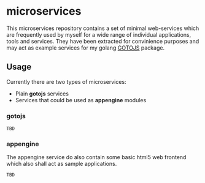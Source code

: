 # microservices

This microservices repository contains a set of minimal web-services which are frequently used by myself for a wide range of individual applications, tools and services. They have been extracted for convinience purposes and may act as example services for my golang [GOTOJS](http://godoc.org/github.com/sebkl/gotojs)  package.


## Usage

Currently there are two types of microservices:

* Plain **gotojs** services
* Services that could be used as **appengine** modules

### gotojs

```TBD```

### appengine
The appengine service do also contain some basic html5 web frontend which also shall act as sample applications.

```TBD```
